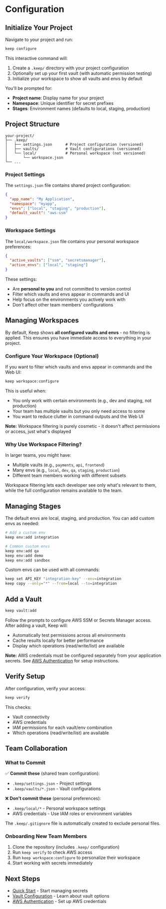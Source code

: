 # Configuration

## Initialize Your Project

Navigate to your project and run:

```bash
keep configure
```

This interactive command will:
1. Create a `.keep/` directory with your project configuration
2. Optionally set up your first vault (with automatic permission testing)
3. Initialize your workspace to show all vaults and envs by default

You'll be prompted for:
- **Project name**: Display name for your project
- **Namespace**: Unique identifier for secret prefixes
- **Stages**: Environment names (defaults to local, staging, production)

## Project Structure

```
your-project/
├── .keep/
│   ├── settings.json      # Project configuration (versioned)
│   ├── vaults/            # Vault configurations (versioned)
│   └── local/             # Personal workspace (not versioned)
│       └── workspace.json
└── ...
```

### Project Settings

The `settings.json` file contains shared project configuration:

```json
{
  "app_name": "My Application",
  "namespace": "myapp",
  "envs": ["local", "staging", "production"],
  "default_vault": "aws-ssm"
}
```

### Workspace Settings

The `local/workspace.json` file contains your personal workspace preferences:

```json
{
  "active_vaults": ["ssm", "secretsmanager"],
  "active_envs": ["local", "staging"]
}
```

These settings:
- Are **personal to you** and not committed to version control
- Filter which vaults and envs appear in commands and UI
- Help focus on the environments you actively work with
- Don't affect other team members' configurations

## Managing Workspaces

By default, Keep shows **all configured vaults and envs** - no filtering is applied. This ensures you have immediate access to everything in your project.

### Configure Your Workspace (Optional)

If you want to filter which vaults and envs appear in commands and the Web UI:

```bash
keep workspace:configure
```

This is useful when:
- You only work with certain environments (e.g., dev and staging, not production)
- Your team has multiple vaults but you only need access to some
- You want to reduce clutter in command outputs and the Web UI

**Note:** Workspace filtering is purely cosmetic - it doesn't affect permissions or access, just what's displayed

### Why Use Workspace Filtering?

In larger teams, you might have:
- Multiple vaults (e.g., `payments`, `api`, `frontend`)
- Many envs (e.g., `local`, `dev`, `qa`, `staging`, `production`)
- Different team members working with different subsets

Workspace filtering lets each developer see only what's relevant to them, while the full configuration remains available to the team.

## Managing Stages

The default envs are local, staging, and production. You can add custom envs as needed:

```bash
# Add a custom env
keep env:add integration

# Common custom envs
keep env:add qa
keep env:add demo
keep env:add sandbox
```

Custom envs can be used with all commands:
```bash
keep set API_KEY "integration-key" --env=integration
keep copy --only="*" --from=local --to=integration
```

## Add a Vault

```bash
keep vault:add
```

Follow the prompts to configure AWS SSM or Secrets Manager access. After adding a vault, Keep will:
- Automatically test permissions across all environments
- Cache results locally for better performance
- Display which operations (read/write/list) are available

**Note:** AWS credentials must be configured separately from your application secrets. See [AWS Authentication](/guide/aws-authentication) for setup instructions.

## Verify Setup

After configuration, verify your access:

```bash
keep verify
```

This checks:
- Vault connectivity
- AWS credentials
- IAM permissions for each vault/env combination
- Which operations (read/write/list) are available

## Team Collaboration

### What to Commit

✅ **Commit these** (shared team configuration):
- `.keep/settings.json` - Project settings
- `.keep/vaults/*.json` - Vault configurations

❌ **Don't commit these** (personal preferences):
- `.keep/local/*` - Personal workspace settings
- AWS credentials - Use IAM roles or environment variables

The `.keep/.gitignore` file is automatically created to exclude personal files.

### Onboarding New Team Members

1. Clone the repository (includes `.keep/` configuration)
2. Run `keep verify` to check AWS access
3. Run `keep workspace:configure` to personalize their workspace
4. Start working with secrets immediately

## Next Steps

- [Quick Start](./quick-start) - Start managing secrets
- [Vault Configuration](./vaults) - Learn about vault options
- [AWS Authentication](./aws-authentication) - Set up AWS credentials